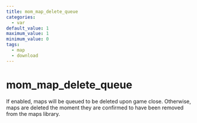 ```yaml
---
title: mom_map_delete_queue
categories:
  - var
default_value: 1
maximum_value: 1
minimum_value: 0
tags:
  - map
  - download
---
```


# mom_map_delete_queue

If enabled, maps will be queued to be deleted upon game close. Otherwise, maps are deleted the moment they are confirmed to have been removed from the maps library.
